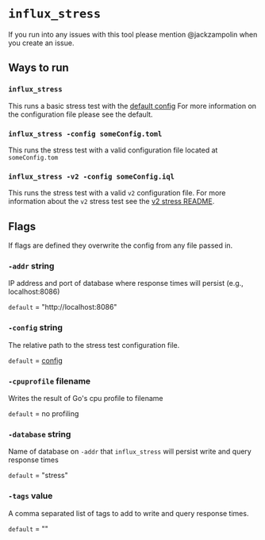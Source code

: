 # `influx_stress`

If you run into any issues with this tool please mention @jackzampolin when you create an issue.

## Ways to run

### `influx_stress`
This runs a basic stress test with the [default config](https://github.com/influxdata/influxdb/blob/master/stress/stress.toml) For more information on the configuration file please see the default.

### `influx_stress -config someConfig.toml`
This runs the stress test with a valid configuration file located at `someConfig.tom`

### `influx_stress -v2 -config someConfig.iql`
This runs the stress test with a valid `v2` configuration file. For more information about the `v2` stress test see the [v2 stress README](https://github.com/influxdata/influxdb/blob/master/stress/v2/README.md).

## Flags

If flags are defined they overwrite the config from any file passed in.

### `-addr` string
IP address and port of database where response times will persist (e.g., localhost:8086)

`default` = "http://localhost:8086"

### `-config` string
The relative path to the stress test configuration file.

`default` = [config](https://github.com/influxdata/influxdb/blob/master/stress/stress.toml)

### `-cpuprofile` filename
Writes the result of Go's cpu profile to filename

`default` = no profiling

### `-database` string
Name of database on `-addr` that `influx_stress` will persist write and query response times

`default` = "stress"

### `-tags` value
A comma separated list of tags to add to write and query response times.

`default` = ""
